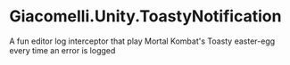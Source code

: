 # Giacomelli.Unity.ToastyNotification
A fun editor log interceptor that play Mortal Kombat's Toasty easter-egg every time an error is logged
